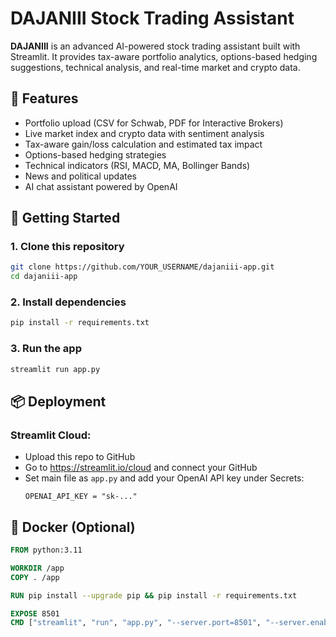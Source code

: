 # DAJANIII Stock Trading Assistant

**DAJANIII** is an advanced AI-powered stock trading assistant built with Streamlit. It provides tax-aware portfolio analytics, options-based hedging suggestions, technical analysis, and real-time market and crypto data.

## 🔧 Features
- Portfolio upload (CSV for Schwab, PDF for Interactive Brokers)
- Live market index and crypto data with sentiment analysis
- Tax-aware gain/loss calculation and estimated tax impact
- Options-based hedging strategies
- Technical indicators (RSI, MACD, MA, Bollinger Bands)
- News and political updates
- AI chat assistant powered by OpenAI

## 🚀 Getting Started

### 1. Clone this repository
```bash
git clone https://github.com/YOUR_USERNAME/dajaniii-app.git
cd dajaniii-app
```

### 2. Install dependencies
```bash
pip install -r requirements.txt
```

### 3. Run the app
```bash
streamlit run app.py
```

## 📦 Deployment

### Streamlit Cloud:
- Upload this repo to GitHub
- Go to https://streamlit.io/cloud and connect your GitHub
- Set main file as `app.py` and add your OpenAI API key under Secrets:
  ```
  OPENAI_API_KEY = "sk-..."
  ```

## 🐳 Docker (Optional)
```dockerfile
FROM python:3.11

WORKDIR /app
COPY . /app

RUN pip install --upgrade pip && pip install -r requirements.txt

EXPOSE 8501
CMD ["streamlit", "run", "app.py", "--server.port=8501", "--server.enableCORS=false"]
```
